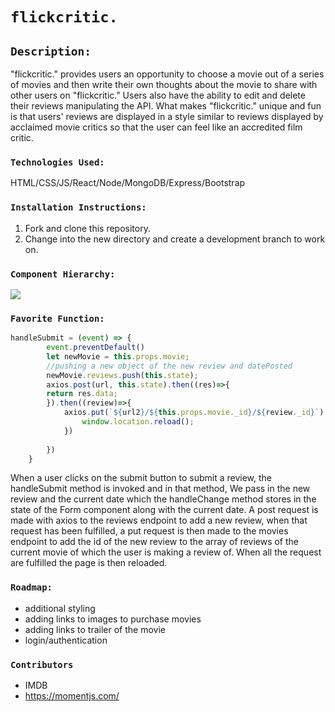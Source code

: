 # `flickcritic.`

## `Description:`

"flickcritic." provides users an opportunity to choose a movie out of a series of movies and then write their own thoughts about the movie to share with other users on "flickcritic." Users also have the ability to edit and delete their reviews manipulating the API. What makes "flickcritic." unique and fun is that users' reviews are displayed in a style similar to reviews displayed by acclaimed movie critics so that the user can feel like an accredited film critic.

### `Technologies Used:`

HTML/CSS/JS/React/Node/MongoDB/Express/Bootstrap

### `Installation Instructions:`

1. Fork and clone this repository.
1. Change into the new directory and create a development branch to work on.

### `Component Hierarchy:`
![](https://user-images.githubusercontent.com/65630204/90814803-a61ded00-e2f7-11ea-9871-1ee67c4251c0.png)



### `Favorite Function:`
```javascript
handleSubmit = (event) => {
        event.preventDefault()
        let newMovie = this.props.movie;
        //pushing a new object of the new review and datePosted
        newMovie.reviews.push(this.state);
        axios.post(url, this.state).then((res)=>{
        return res.data;
        }).then((review)=>{
            axios.put(`${url2}/${this.props.movie._id}/${review._id}`).then((res)=>{
                window.location.reload();
            })
			
		})
    }
```
When a user clicks on the submit button to submit a review, the handleSubmit method is invoked and in that method, We pass in the new review and the current date which the handleChange method stores in the state of  the Form component along with the current date. A post request is made with axios to the reviews endpoint to add a new review, when that request has been fulfilled, a put request is then made to the movies endpoint to add the id of the new review to the array of reviews of the current movie of which the user is making a review of. When all the request are fulfilled the page is then reloaded.

### `Roadmap:`
- additional styling
- adding links to images to purchase movies
- adding links to trailer of the movie
- login/authentication

### `Contributors`
- IMDB
- https://momentjs.com/
